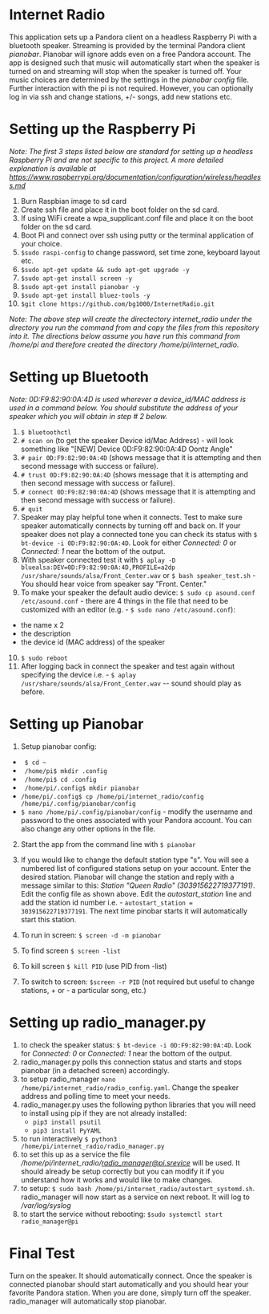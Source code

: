Internet Radio
==============
This application sets up a Pandora client on a headless Raspberry Pi with a bluetooth speaker.  Streaming is provided by the terminal Pandora client *pianobar*. Pianobar will ignore adds even on a free Pandora account. The app is designed such that music will automatically start when the speaker is turned on and streaming will stop when the speaker is turned off.  Your music choices are determined by the settings in the *pianobar* *config* file. Further interaction with the pi is not required.  However, you can optionally log in via ssh and change stations, +/- songs, add new stations etc.

Setting up the Raspberry Pi
===========================
*Note: The first 3 steps listed below are standard for setting up a headless Raspberry Pi and are not specific to this project.  A more detailed explanation is available at https://www.raspberrypi.org/documentation/configuration/wireless/headless.md*

1. Burn Raspbian image to sd card
2. Create ssh file and place it in the boot folder on the sd card.
3. If using WiFi create a wpa_supplicant.conf file and place it on the boot folder on the sd card.
4. Boot Pi and connect over ssh using putty or the terminal application of your choice.
5. `$sudo raspi-config` to change password, set time zone, keyboard layout etc.
6. `$sudo apt-get update && sudo apt-get upgrade -y`
7. `$sudo apt-get install screen -y`
8. `$sudo apt-get install pianobar -y`
9. `$sudo apt-get install bluez-tools -y`
10. `$git clone https://github.com/bg1000/InternetRadio.git`

*Note: The above step will create the directectory internet_radio under the directory you run the command from and copy the files from this repository into it.  The directions below assume you have run this command from /home/pi and therefore created the directory /home/pi/internet_radio.*

Setting up Bluetooth
====================

*Note: 0D:F9:82:90:0A:4D is used wherever a device_id/MAC address is used in a command below.  You should substitute the address of your speaker which you will obtain in step # 2 below.*

1. `$ bluetoothctl`
2. `# scan on` (to get the speaker Device id/Mac Address) - will look something like "[NEW] Device 0D:F9:82:90:0A:4D Oontz Angle"
3. `# pair 0D:F9:82:90:0A:4D` (shows message that it is attempting and then second message with success or failure).
4. `# trust 0D:F9:82:90:0A:4D` (shows message that it is attempting and then second message with success or failure).
5. `# connect 0D:F9:82:90:0A:4D` (shows message that it is attempting and then second message with success or failure).
6. `# quit`
7. Speaker may play helpful tone when it connects. Test to make sure speaker automatically connects by turning off and back on. If your speaker does not play a connected tone you can check its status with `$ bt-device -i 0D:F9:82:90:0A:4D`. Look for either *Connected: 0* or *Connected: 1* near the bottom of the output.
8. With speaker connected test it with `$ aplay -D bluealsa:DEV=0D:F9:82:90:0A:4D,PROFILE=a2dp /usr/share/sounds/alsa/Front_Center.wav` or `$ bash speaker_test.sh` - You should hear voice from speaker say "Front. Center."
9. To make your speaker the default audio device: `$ sudo cp asound.conf /etc/asound.conf` - there are 4 things in the file that need to be customized with an editor (e.g. - `$ sudo nano /etc/asound.conf`):
  - the name x 2
  - the description
  - the device id (MAC address) of the speaker
10. `$ sudo reboot`
11. After logging back in connect the speaker and test again without specifying the device i.e. -  `$ aplay /usr/share/sounds/alsa/Front_Center.wav` -- sound should play as before.

Setting up Pianobar
===================

1. Setup pianobar config:
  - ` $ cd ~`
  - ` /home/pi$ mkdir .config`
  - ` /home/pi$ cd .config`
  - ` /home/pi/.config$ mkdir pianobar`
  - `/home/pi/.config$ cp /home/pi/internet_radio/config /home/pi/.config/pianobar/config`
  - `$ nano /home/pi/.config/pianobar/config` - modify the username and password to the ones associated with your Pandora account.  You can also change any other options in the file.
2. Start the app from the command line with `$ pianobar`
3. If you would like to change the default station type "s".  You will see a numbered list of configured stations setup on your account. Enter the desired station.  Pianobar will change the station and reply with a message similar to this: *Station "Queen Radio" (303915622719377191)*. Edit the config file as shown above. Edit the *autostart_station* line and add the station id number i.e. - `autostart_station = 303915622719377191`. The next time pinobar starts it will automatically start this station.
 
4. To run in screen: `$ screen -d -m pianobar`
5. To find screen `$ screen -list`
6. To kill screen `$ kill PID` (use PID from -list)
7. To switch to screen: `$screen -r PID` (not required but useful to change stations, + or - a particular song, etc.)

Setting up radio_manager.py
===========================

1. to check the speaker status: `$ bt-device -i 0D:F9:82:90:0A:4D`.  Look for *Connected: 0* or *Connected: 1* near the bottom of the output.
2. radio_manager.py polls this connection status and starts and stops pianobar (in a detached screen) accordingly.
3. to setup radio_manager `nano /home/pi/internet_radio/radio_config.yaml`.  Change the speaker address and polling time to meet your needs.
4. radio_manager.py uses the following python libraries that you will need to install using pip if they are not already installed:
    - `pip3 install psutil`
    - `pip3 install PyYAML`
5. to run interactively `$ python3 /home/pi/internet_radio/radio_manager.py`
6. to set this up as a service the file */home/pi/internet_radio/radio_manager@pi.srevice* will be used.  It should already be setup correctly but you can modify it if you understand how it works and would like to make changes.
7. to setup: `$ sudo bash /home/pi/internet_radio/autostart_systemd.sh`. radio_manager will now start as a service on next reboot.  It will log to */var/log/syslog*
8. to start the service without rebooting: `$sudo systemctl start radio_manager@pi`

Final Test
==========

Turn on the speaker.  It should automatically connect. Once the speaker is connected pianobar should start automatically and you should hear your favorite Pandora station. When you are done, simply turn off the speaker.  radio_manager will automatically stop pianobar.


